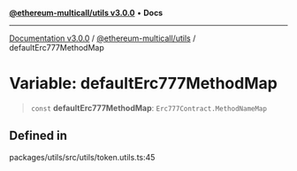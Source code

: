 [**@ethereum-multicall/utils v3.0.0**](../README.md) • **Docs**

***

[Documentation v3.0.0](../../../packages.md) / [@ethereum-multicall/utils](../README.md) / defaultErc777MethodMap

# Variable: defaultErc777MethodMap

> `const` **defaultErc777MethodMap**: `Erc777Contract.MethodNameMap`

## Defined in

packages/utils/src/utils/token.utils.ts:45
